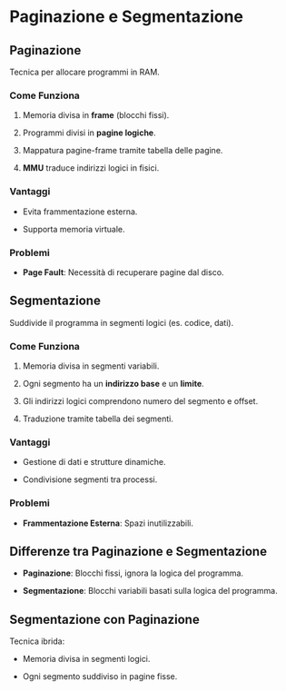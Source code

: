# Paginazione e Segmentazione

  

## Paginazione

Tecnica per allocare programmi in RAM.

  

### Come Funziona

1. Memoria divisa in **frame** (blocchi fissi).

2. Programmi divisi in **pagine logiche**.

3. Mappatura pagine-frame tramite tabella delle pagine.

4. **MMU** traduce indirizzi logici in fisici.

  

### Vantaggi

- Evita frammentazione esterna.

- Supporta memoria virtuale.

  

### Problemi

- **Page Fault**: Necessità di recuperare pagine dal disco.

  

## Segmentazione

Suddivide il programma in segmenti logici (es. codice, dati).

  

### Come Funziona

1. Memoria divisa in segmenti variabili.

2. Ogni segmento ha un **indirizzo base** e un **limite**.

3. Gli indirizzi logici comprendono numero del segmento e offset.

4. Traduzione tramite tabella dei segmenti.

  

### Vantaggi

- Gestione di dati e strutture dinamiche.

- Condivisione segmenti tra processi.

  

### Problemi

- **Frammentazione Esterna**: Spazi inutilizzabili.

  

## Differenze tra Paginazione e Segmentazione

- **Paginazione**: Blocchi fissi, ignora la logica del programma.

- **Segmentazione**: Blocchi variabili basati sulla logica del programma.

  

## Segmentazione con Paginazione

Tecnica ibrida:

- Memoria divisa in segmenti logici.

- Ogni segmento suddiviso in pagine fisse.